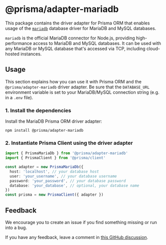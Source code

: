 # @prisma/adapter-mariadb

This package contains the driver adapter for Prisma ORM that enables usage of the [`mariadb`](https://github.com/mariadb-corporation/mariadb-connector-nodejs) database driver for MariaDB and MySQL databases.

`mariadb` is the official MariaDB connector for Node.js, providing high-performance access to MariaDB and MySQL databases. It can be used with any MariaDB or MySQL database that's accessed via TCP, including cloud-hosted instances.

## Usage

This section explains how you can use it with Prisma ORM and the `@prisma/adapter-mariadb` driver adapter. Be sure that the `DATABASE_URL` environment variable is set to your MariaDB/MySQL connection string (e.g. in a `.env` file).

### 1. Install the dependencies

Install the MariaDB Prisma ORM driver adapter:

```
npm install @prisma/adapter-mariadb
```

### 2. Instantiate Prisma Client using the driver adapter

```ts
import { PrismaMariaDb } from '@prisma/adapter-mariadb'
import { PrismaClient } from '@prisma/client'

const adapter = new PrismaMariaDb({
  host: 'localhost', // your database host
  user: 'your_username', // your database username
  password: 'your_password', // your database password
  database: 'your_database', // optional, your database name
})
const prisma = new PrismaClient({ adapter })
```

## Feedback

We encourage you to create an issue if you find something missing or run into a bug.

If you have any feedback, leave a comment in [this GitHub discussion](https://github.com/prisma/prisma/discussions/22899).

